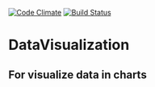 [![Code Climate](https://codeclimate.com/github/SARAN-thala/DataVisualization/badges/gpa.svg)](https://codeclimate.com/github/SARAN-thala/DataVisualization)    [![Build Status](https://travis-ci.org/SARAN-thala/DataVisualization.svg?branch=master)](https://travis-ci.org/SARAN-thala/DataVisualization)

# DataVisualization
   
## For visualize data in charts

